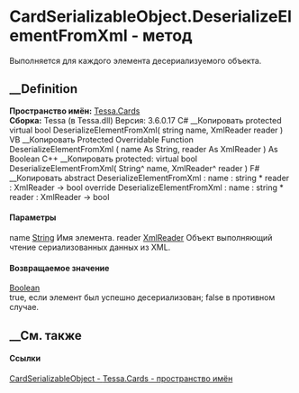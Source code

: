 # CardSerializableObject.DeserializeElementFromXml - метод
Выполняется для каждого элемента десериализуемого объекта.
##  __Definition
 **Пространство имён:** [Tessa.Cards](N_Tessa_Cards.htm)  
 **Сборка:** Tessa (в Tessa.dll) Версия: 3.6.0.17
C# __Копировать
     protected virtual bool DeserializeElementFromXml(
    	string name,
    	XmlReader reader
    )
VB __Копировать
     Protected Overridable Function DeserializeElementFromXml ( 
    	name As String,
    	reader As XmlReader
    ) As Boolean
C++ __Копировать
     protected:
    virtual bool DeserializeElementFromXml(
    	String^ name, 
    	XmlReader^ reader
    )
F# __Копировать
     abstract DeserializeElementFromXml : 
            name : string * 
            reader : XmlReader -> bool 
    override DeserializeElementFromXml : 
            name : string * 
            reader : XmlReader -> bool 
#### Параметры
name [String](https://learn.microsoft.com/dotnet/api/system.string)
    Имя элемента.
reader
[XmlReader](https://learn.microsoft.com/dotnet/api/system.xml.xmlreader)
    Объект выполняющий чтение сериализованных данных из XML.
#### Возвращаемое значение
[Boolean](https://learn.microsoft.com/dotnet/api/system.boolean)  
true, если элемент был успешно десериализован; false в противном случае.
## __См. также
#### Ссылки
[CardSerializableObject - ](T_Tessa_Cards_CardSerializableObject.htm)
[Tessa.Cards - пространство имён](N_Tessa_Cards.htm)
